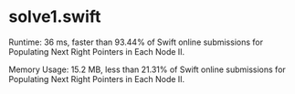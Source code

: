 # solve1.swift

Runtime: 36 ms, faster than 93.44% of Swift online submissions for Populating Next Right Pointers in Each Node II.

Memory Usage: 15.2 MB, less than 21.31% of Swift online submissions for Populating Next Right Pointers in Each Node II.
